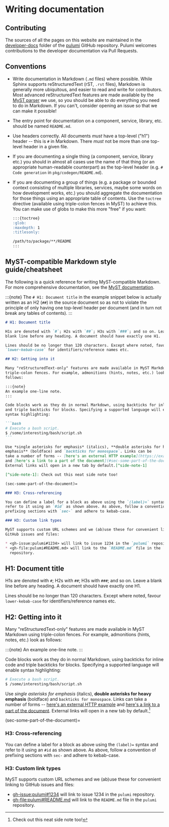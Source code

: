 # Writing documentation

## Contributing

The sources of all the pages on this website are maintained in the
[developer-docs](https://github.com/pulumi/pulumi/tree/master/developer-docs) folder of the
[pulumi](https://github.com/pulumi/pulumi) GitHub repository. Pulumi welcomes contributions to the developer
documentation via Pull Requests.

## Conventions

* Write documentation in Markdown (`.md` files) where possible. While Sphinx
  supports reStructuredText (rST, `.rst` files), Markdown is generally more
  ubiquitous, and easier to read and write for contributors. Most advanced
  reStructuredText features are made available by the
  [MyST parser](https://myst-parser.readthedocs.io) we use, so you should be
  able to do everything you need to do in Markdown. If you can't, consider
  opening an issue so that we can make it possible!

* The entry point for documentation on a component, service, library, etc.
  should be named `README.md`.

* Use headers correctly. All documents *must* have a top-level ("h1") header --
  this is `#` in Markdown. There *must* not be more than one top-level header in
  a given file.

* If you are documenting a single thing (a component, service, library etc.) you
  should in almost all cases use the name of that thing (or an appropriate
  human-readable counterpart) as the top-level header (e.g.
  `# Code generation` in `pkg/codegen/README.md`).

* If you are documenting a group of things (e.g. a package or bounded context
  consisting of multiple libraries, services, maybe some words on how
  development works, etc.) you should aggregate the documentation for those
  things using an appropriate table of contents. Use the `toctree` directive
  (available using triple-colon fences in MyST) to achieve this. You can make
  use of globs to make this more "free" if you want:

  ```markdown
  :::{toctree}
  :glob:
  :maxdepth: 1
  :titlesonly:

  /path/to/package/**/README
  :::
  ```

## MyST-compatible Markdown style guide/cheatsheet

The following is a quick reference for writing MyST-compatible Markdown. For
more comprehensive documentation, see the [MyST
documentation](https://myst-parser.readthedocs.io).

:::{note}
The `# H1: Document title` in the example snippet below is actually written as
an H2 (`##`) in the source document so as not to violate the principle of only
having one top-level header per document (and in turn not break any tables of
contents).
:::

````markdown
# H1: Document title

H1s are denoted with `#`; H2s with `##`; H3s with `###`; and so on. Leave a
blank line before any heading. A document should have exactly one H1.

Lines should be no longer than 120 characters. Except where noted, favour
`lower-kebab-case` for identifiers/reference names etc.

## H2: Getting into it

Many "reStructuredText-only" features are made available in MyST Markdown using
triple-colon fences. For example, admonitions (hints, notes, etc.) look as
follows:

:::{note}
An example one-line note.
:::

Code blocks work as they do in normal Markdown, using backticks for inline code
and triple backticks for blocks. Specifying a supported language will enable
syntax highlighting:

```bash
# Execute a bash script.
$ /some/interesting/bash/script.sh
```

Use *single asterisks for emphasis* (italics), **double asterisks for heavy
emphasis** (boldface) and `backticks for monospace`. Links can be
take a number of forms -- [here's an external HTTP example](https://example.com)
and [here's a link to a part of the document](#sec-some-part-of-the-document).
External links will open in a new tab by default.[^side-note-1]

[^side-note-1]: Check out this neat side note too!

(sec-some-part-of-the-document)=

### H3: Cross-referencing

You can define a label for a block as above using the `(label)=` syntax and
refer to it using an `#id` as shown above. As above, follow a convention of
prefixing sections with `sec-` and adhere to kebab-case.

### H3: Custom link types

MyST supports custom URL schemes and we (ab)use these for convenient linking to
GitHub issues and files:

* <gh-issue:pulumi#1234> will link to issue 1234 in the `pulumi` repository.
* <gh-file:pulumi#README.md> will link to the `README.md` file in the `pulumi`
  repository.
````

## H1: Document title

H1s are denoted with `#`; H2s with `##`; H3s with `###`; and so on. Leave a
blank line before any heading. A document should have exactly one H1.

Lines should be no longer than 120 characters. Except where noted, favour
`lower-kebab-case` for identifiers/reference names etc.

## H2: Getting into it

Many "reStructuredText-only" features are made available in MyST Markdown using
triple-colon fences. For example, admonitions (hints, notes, etc.) look as
follows:

:::{note}
An example one-line note.
:::

Code blocks work as they do in normal Markdown, using backticks for inline code
and triple backticks for blocks. Specifying a supported language will enable
syntax highlighting:

```bash
# Execute a bash script.
$ /some/interesting/bash/script.sh
```

Use *single asterisks for emphasis* (italics), **double asterisks for heavy
emphasis** (boldface) and `backticks for monospace`. Links can
take a number of forms -- [here's an external HTTP example](https://example.com)
and [here's a link to a part of the document](#sec-some-part-of-the-document).
External links will open in a new tab by default.[^side-note-1]

[^side-note-1]: Check out this neat side note too!

(sec-some-part-of-the-document)=

### H3: Cross-referencing

You can define a label for a block as above using the `(label)=` syntax and
refer to it using an `#id` as shown above. As above, follow a convention of
prefixing sections with `sec-` and adhere to kebab-case.

### H3: Custom link types

MyST supports custom URL schemes and we (ab)use these for convenient linking to
GitHub issues and files:

* <gh-issue:pulumi#1234> will link to issue 1234 in the `pulumi` repository.
* <gh-file:pulumi#README.md> will link to the `README.md` file in the `pulumi`
  repository.
